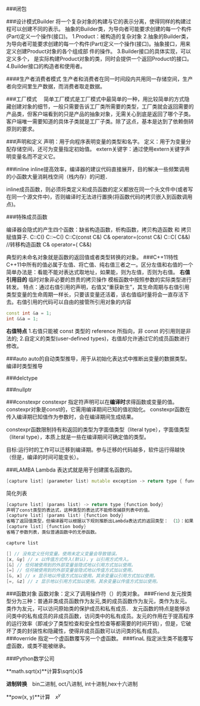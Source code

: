 ###闭包

###设计模式Builder
将一个复杂对象的构建与它的表示分离，使得同样的构建过程可以创建不同的表示。
抽象的Builder类，为导向者可能要求创建的每一个构件(Part)定义一个操作(接口)。
1.Product：被构造的复杂对象
2.抽象的Builder类，为导向者可能要求创建的每一个构件(Part)定义一个操作(接口)。抽象接口，用来定义创建Product对象的各个组成部 件的操作。
3.Builder接口的具体实现，可以定义多个， 是实际构建Product对象的类，同时会提供一个返回Product的接口。
4.Builder接口的构造者和使用者。

####生产者消费者模式
生产者和消费者在同一时间段内共用同一存储空间，生产者向空间里生产数据，而消费者取走数据。

###工厂模式
　简单工厂模式是工厂模式中最简单的一种，用比较简单的方式隐藏创建对象的细节，一般只需要告诉工厂类所需要的类型，工厂类就会返回需要的产品类，但客户端看到的只是产品的抽象对象，无需关心到底是返回了哪个子类。客户端唯一需要知道的具体子类就是工厂子类。除了这点，基本是达到了依赖倒转原则的要求。


###声明和定义
声明：用于向程序表明变量的类型和名字。
定义：用于为变量分配存储空间，还可为变量指定初始值。
extern关键字：通过使用extern关键字声明变量名而不定义它。

###inline
inline提高效率，编译器的建议代码直接展开，目的解决一些频繁调用的小函数大量消耗栈空间（栈内存）的问题．

inline成员函数，则必须将类定义和成员函数的定义都放在同一个头文件中(或者写在同一个源文件中)，否则编译时无法进行置换(将函数代码的拷贝嵌入到函数调用点)。


###特殊成员函数

编译器会隐式的产生四个函数：缺省构造函数，析构函数，拷贝构造函数 和 拷贝赋值算子.
C::C()
C::~C()
C::C(const C&)
C& operator=(const C&)
C::C( C&&) //转移构造函数
C& operator=( C&&)

典型的未命名对象就是函数的返回值或者类型转换的对象。
###C++11特性
C++11中所有的值必属于左值、将亡值、纯右值三者之一。区分左值和右值的一个简单办法是：看能不能对表达式取地址，如果能，则为左值，否则为右值。
**右值引用目的**
临时对象非必要的昂贵的拷贝操作
模板函数中按照参数的实际类型进行转发。
特点：通过右值引用的声明，右值又“重获新生”，其生命周期与右值引用类型变量的生命周期一样长，只要该变量还活着，该右值临时量将会一直存活下去。右值引用的代码可以自由的接管所引用对象的内容
~~~cpp
const int &a = 1;
int &&a = 1;

~~~
**右值特点**
1.右值只能被 const 类型的 reference 所指向，非 const 的引用则是非法的;
2.自定义的类型(user-defined types)，右值却允许通过它的成员函数进行修改。

###auto
auto的自动类型推导，用于从初始化表达式中推断出变量的数据类型。编译时类型推导

###delctype

###nullptr

###constexpr
constexpr 指定符声明可以在**编译时**求得函数或变量的值。
constexpr对象是const的，它需用编译期间已知的值初始化。
constexpr函数在传入编译期已知值作为参数时，会在编译期间生成结果。

constexpr函数限制持有和返回的类型为字面值类型（literal type），字面值类型（literal type），本质上就是一些在编译期间可确定值的类型。

目标:运行时的工作可以迁移到编译期。参与迁移的代码越多，软件运行得越快（但是，编译的时间可能变长）。

###LAMBA
Lambda 表达式就是用于创建匿名函数的。
~~~cpp
[capture list] (parameter list) mutable exception -> return type { function body }
~~~
简化列表
~~~cpp
[capture list] (params list) -> return type {function body}
声明了const类型的表达式，这种类型的表达式不能修改捕获列表中的值。
[capture list] (params list) {function body}
省略了返回值类型，但编译器可以根据以下规则推断出Lambda表达式的返回类型： （1）：如果function body中存在return语句，则该Lambda表达式的返回类型由return语句的返回类型确定； （2）：如果function body中没有return语句，则返回值为void类型。
[capture list] {function body}
省略了参数列表，类似普通函数中的无参函数。

capture list

[] // 没有定义任何变量。使用未定义变量会导致错误。
[x, &y] // x 以传值方式传入(默认)，y 以引用方式传入。
[&] // 任何被使用到的外部变量皆隐式地以引用方式加以使用。
[=] // 任何被使用到的外部变量皆隐式地以传值方式加以使用。
[&, x] // x 显示地以传值方式加以使用。其余变量以引用方式加以使用。
[=, &z] // z 显示地以引用方式加以使用。其余变量以传值方式加以使用。


~~~
###函数对象
函数对象：定义了调用操作符（）的类对象。
###Friend
友元按类型分为三种：普通非类成员函数作为友元,类的成员函数作为友元，类作为友元。
类作为友元，可以访问原始类的保护成员和私有成员．
友元函数的特点是能够访问类中的私有成员的非成员函数，访问类中的私有成员。友元的作用在于提高程序的运行效率（即减少了类型检查和安全性检查等都需要的时间开销），但是，它破坏了类的封装性和隐藏性，使得非成员函数可以访问类的私有成员。
###override
指定一个虚函数覆写另一个虚函数。
###finaL
指定派生类不能覆写虚函数，或类不能被继承。

###Python数学公司

**math.sqrt(x)**计算$\sqrt{x}$

**进制转换**　bin二进制, oct八进制, int十进制,hex十六进制

**pow(x, y)**计算　$x^y$





